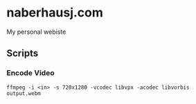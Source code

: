# naberhausj.com
My personal webiste

## Scripts

### Encode Video
```shell
ffmpeg -i <in> -s 720x1280 -vcodec libvpx -acodec libvorbis output.webm
```
